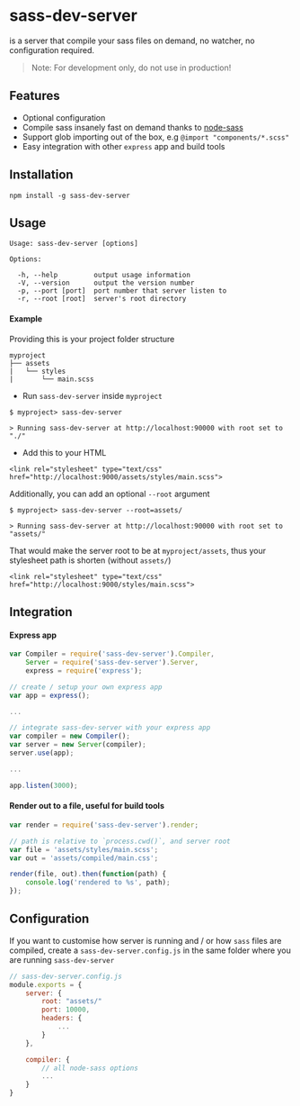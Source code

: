 # sass-dev-server

is a server that compile your sass files on demand, no watcher, no configuration required.

> Note: For development only, do not use in production!

## Features

- Optional configuration
- Compile sass insanely fast on demand thanks to [node-sass](https://github.com/sass/node-sass)
- Support glob importing out of the box, e.g `@import "components/*.scss"`
- Easy integration with other `express` app and build tools

## Installation

```
npm install -g sass-dev-server
```

## Usage

```
Usage: sass-dev-server [options]

Options:

  -h, --help         output usage information
  -V, --version      output the version number
  -p, --port [port]  port number that server listen to
  -r, --root [root]  server's root directory
```

#### Example

Providing this is your project folder structure

```
myproject
├── assets
|   └── styles
|       └── main.scss
```

- Run `sass-dev-server` inside `myproject`

```
$ myproject> sass-dev-server

> Running sass-dev-server at http://localhost:90000 with root set to "./"
```

- Add this to your HTML
```
<link rel="stylesheet" type="text/css" href="http://localhost:9000/assets/styles/main.scss">
```

Additionally, you can add an optional `--root` argument
```
$ myproject> sass-dev-server --root=assets/

> Running sass-dev-server at http://localhost:90000 with root set to "assets/"
```

That would make the server root to be at `myproject/assets`, thus your stylesheet path is shorten (without `assets/`)
```
<link rel="stylesheet" type="text/css" href="http://localhost:9000/styles/main.scss">
```

## Integration

#### Express app
```js
var Compiler = require('sass-dev-server').Compiler,
    Server = require('sass-dev-server').Server,
    express = require('express');

// create / setup your own express app
var app = express();

...

// integrate sass-dev-server with your express app
var compiler = new Compiler();
var server = new Server(compiler);
server.use(app);

...

app.listen(3000);
```

#### Render out to a file, useful for build tools
```js
var render = require('sass-dev-server').render;

// path is relative to `process.cwd()`, and server root
var file = 'assets/styles/main.scss';
var out = 'assets/compiled/main.css';

render(file, out).then(function(path) {
    console.log('rendered to %s', path);
});
```

## Configuration

If you want to customise how server is running and / or how `sass` files are compiled, create a `sass-dev-server.config.js` in the same folder where you are running `sass-dev-server`

```js
// sass-dev-server.config.js
module.exports = {
    server: {
        root: "assets/"
        port: 10000,
        headers: {
            ...
        }
    },

    compiler: {
        // all node-sass options
        ...
    }
}
```
